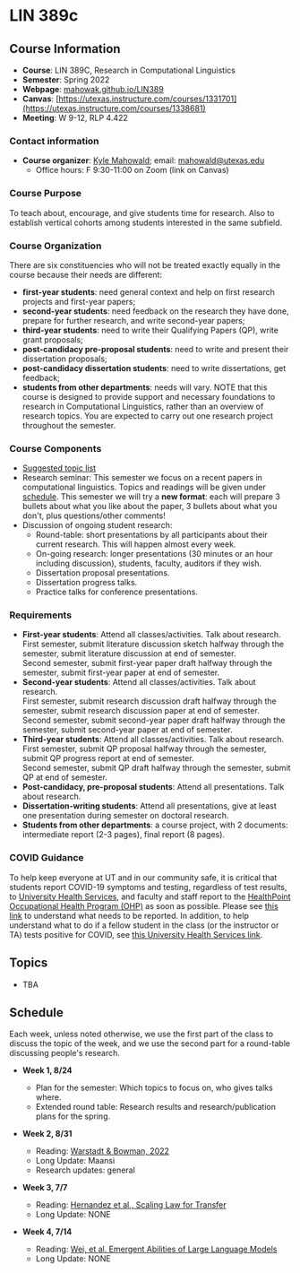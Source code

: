 # LIN 389c

## Course Information
*   **Course**: LIN 389C, Research in Computational Linguistics
*   **Semester**: Spring 2022
*   **Webpage**: [mahowak.github.io/LIN389](mahowak.github.io/LIN389)
* **Canvas**: [https://utexas.instructure.com/courses/1331701](https://utexas.instructure.com/courses/1338681)
*   **Meeting**: W 9-12, RLP 4.422 

### Contact information
*   **Course organizer**: [Kyle Mahowald](http://jessyli.com); email: [mahowald@utexas.edu](mailto:mahowald@utexas.edu)
    *   Office hours: F 9:30-11:00 on Zoom (link on Canvas)

### Course Purpose
To teach about, encourage, and give students time for research. Also to establish vertical cohorts among students interested in the same subfield.

### Course Organization
There are six constituencies who will not be treated exactly equally in the course because their needs are different:
*   **first-year students**: need general context and help on first research projects and first-year papers;
*   **second-year students**: need feedback on the research they have done, prepare for further research, and write second-year papers;
*   **third-year students**: need to write their Qualifying Papers (QP), write grant proposals;
*   **post-candidacy pre-proposal students**: need to write and present their dissertation proposals;
*   **post-candidacy dissertation students**: need to write dissertations, get feedback;
*   **students from other departments**: needs will vary. NOTE that this course is designed to provide support and necessary foundations to research in Computational Linguistics, rather than an overview of research topics. You are expected to carry out one research project throughout the semester.

### Course Components
*   [Suggested topic list](#Topics)
*   Research seminar: This semester we focus on a recent papers in computational linguistics. Topics and readings will be given under [schedule](#Schedule). 
This semester we will try a **new format**: each will prepare 3 bullets about what you like about the paper, 3 bullets about what you don't, plus questions/other comments!
*   Discussion of ongoing student research:
    *   Round-table: short presentations by all participants about their current research. This will happen almost every week.
    *   On-going research: longer presentations (30 minutes or an hour including discussion), students, faculty, auditors if they wish.
    *   Dissertation proposal presentations.
    *   Dissertation progress talks.
    *   Practice talks for conference presentations.

### Requirements
*   **First-year students**: Attend all classes/activities. Talk about research.<br />
First semester, submit literature discussion sketch halfway through the semester, submit literature discussion at end of semester. <br />
Second semester, submit first-year paper draft halfway through the semester, submit first-year paper at end of semester. 
*   **Second-year students**: Attend all classes/activities. Talk about research.<br />
First semester, submit research discussion draft halfway through the semester, submit research discussion paper at end of semester. <br />
Second semester, submit second-year paper draft halfway through the semester, submit second-year paper at end of semester.
*   **Third-year students**: Attend all classes/activities. Talk about research.<br />
First semester, submit QP proposal halfway through the semester, submit QP progress report at end of semester. <br />
Second semester, submit QP draft halfway through the semester, submit QP at end of semester.
*   **Post-candidacy, pre-proposal students**: Attend all presentations. Talk about research.
*   **Dissertation-writing students**: Attend all presentations, give at least one presentation during semester on doctoral research.
*   **Students from other departments**: a course project, with 2 documents: intermediate report (2-3 pages), final report (8 pages).

### COVID Guidance
To help keep everyone at UT and in our community safe, it is critical that students report COVID-19 symptoms and testing, regardless of test results, to [University Health Services](https://www.healthyhorns.utexas.edu/), and faculty and staff report to the [HealthPoint Occupational Health Program (OHP)](https://hr.utexas.edu/current/services/occupational-health-program) as soon as possible. Please see [this link](https://hr.utexas.edu/current/services/occupational-health-program) to understand what needs to be reported.  In addition, to help understand what to do if a fellow student in the class (or the instructor or TA) tests positive for COVID, see [this University Health Services link](https://healthyhorns.utexas.edu/coronavirus_exposure_action_chart.html).

## Topics
*   TBA

## Schedule
Each week, unless noted otherwise, we use the first part of the class to discuss the topic of the week, and we use the second part for a round-table discussing people's research.
*   **Week 1, 8/24** 
    *   Plan for the semester: Which topics to focus on, who gives talks where.
    *   Extended round table: Research results and research/publication plans for the spring.

*   **Week 2, 8/31** 
    *   Reading: [Warstadt & Bowman, 2022](https://arxiv.org/pdf/2208.07998.pdf)
    *   Long Update: Maansi
    *   Research updates: general

*   **Week 3, 7/7** 
    *   Reading: [Hernandez et al., Scaling Law for Transfer](https://arxiv.org/pdf/2102.01293.pdf)
    *   Long Update: NONE

*   **Week 4, 7/14** 
    *   Reading: [Wei, et al. Emergent Abilities of Large Language Models](https://openreview.net/pdf?id=yzkSU5zdwD)
    *   Long Update: NONE